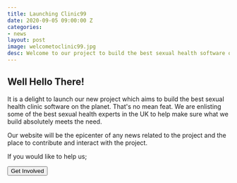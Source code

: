 ```yaml
---
title: Launching Clinic99
date: 2020-09-05 09:00:00 Z
categories:
- news
layout: post
image: welcometoclinic99.jpg
desc: Welcome to our project to build the best sexual health software on the planet.
---
```


<h2>Well Hello There!</h2>
<p>It is a delight to launch our new project which aims to build the best sexual health clinic software on the planet.  That's no mean feat.  We are enlisting some of the best sexual health experts in the UK to help make sure what we build absolutely meets the need.</p>
<p>Our website will be the epicenter of any news related to the project and the place to contribute and interact with the project.</p>
<p>If you would like to help us;</p>
<a href="/get-involved" target="_blank"><button class="w3-button c99bg w3-large w3-round-xxlarge w3-padding-large">Get Involved</button></a>
